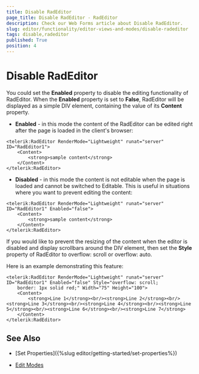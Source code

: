 ```yaml
---
title: Disable RadEditor
page_title: Disable RadEditor - RadEditor
description: Check our Web Forms article about Disable RadEditor.
slug: editor/functionality/editor-views-and-modes/disable-radeditor
tags: disable,radeditor
published: True
position: 4
---
```


# Disable RadEditor

You could set the **Enabled** property to disable the editing functionality of RadEditor. When the **Enabled** property is set to **False**, RadEditor will be displayed as a simple DIV element, containing the value of its **Content** property.

* **Enabled** - in this mode the content of the RadEditor can be edited right after the page is loaded in the client's browser:

````ASP.NET
<telerik:RadEditor RenderMode="Lightweight" runat="server" ID="RadEditor1">
	<Content>       
		<strong>sample content</strong>    
	</Content>
</telerik:RadEditor>
````

* **Disabled** - in this mode the content is not editable when the page is loaded and cannot be switched to Editable. This is useful in situations where you want to prevent editing the content:

````ASP.NET
<telerik:RadEditor RenderMode="Lightweight" runat="server" ID="RadEditor1" Enabled="false">
	<Content>       
		<strong>sample content</strong>    
	</Content>
</telerik:RadEditor>
````


If you would like to prevent the resizing of the content when the editor is disabled and display scrollbars around the DIV element, then set the **Style** property of RadEditor to overflow: scroll or overflow: auto.

Here is an example demonstrating this feature:

````ASP.NET
<telerik:RadEditor RenderMode="Lightweight" runat="server" ID="RadEditor1" Enabled="false" Style="overflow: scroll;
	border: 1px solid red;" Width="75" Height="100">
	<Content>         
		<strong>Line 1</strong><br/><strong>Line 2</strong><br/><strong>Line 3</strong><br/><strong>Line 4</strong><br/><strong>Line 5</strong><br/><strong>Line 6</strong><br/><strong>Line 7</strong>    
	</Content>
</telerik:RadEditor>
````

## See Also

 * [Set Properties]({%slug editor/getting-started/set-properties%})

 * [Edit Modes](https://demos.telerik.com/aspnet/prometheus/Editor/Examples/EditModes/DefaultCS.aspx)
